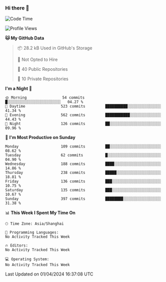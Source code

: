 ### Hi there 👋

<!--
**robinWongM/robinWongM** is a ✨ _special_ ✨ repository because its `README.md` (this file) appears on your GitHub profile.

Here are some ideas to get you started:

- 🔭 I’m currently working on ...
- 🌱 I’m currently learning ...
- 👯 I’m looking to collaborate on ...
- 🤔 I’m looking for help with ...
- 💬 Ask me about ...
- 📫 How to reach me: ...
- 😄 Pronouns: ...
- ⚡ Fun fact: ...
-->

<!--START_SECTION:waka-->
![Code Time](http://img.shields.io/badge/Code%20Time-182%20hrs%2033%20mins-blue)

![Profile Views](http://img.shields.io/badge/Profile%20Views-0-blue)

**🐱 My GitHub Data** 

> 📦 28.2 kB Used in GitHub's Storage 
 > 
> 🚫 Not Opted to Hire
 > 
> 📜 40 Public Repositories 
 > 
> 🔑 10 Private Repositories 
 > 
**I'm a Night 🦉** 

```text
🌞 Morning                54 commits          █░░░░░░░░░░░░░░░░░░░░░░░░   04.27 % 
🌆 Daytime                523 commits         ██████████░░░░░░░░░░░░░░░   41.34 % 
🌃 Evening                562 commits         ███████████░░░░░░░░░░░░░░   44.43 % 
🌙 Night                  126 commits         ██░░░░░░░░░░░░░░░░░░░░░░░   09.96 % 
```
📅 **I'm Most Productive on Sunday** 

```text
Monday                   109 commits         ██░░░░░░░░░░░░░░░░░░░░░░░   08.62 % 
Tuesday                  62 commits          █░░░░░░░░░░░░░░░░░░░░░░░░   04.90 % 
Wednesday                188 commits         ████░░░░░░░░░░░░░░░░░░░░░   14.86 % 
Thursday                 238 commits         █████░░░░░░░░░░░░░░░░░░░░   18.81 % 
Friday                   136 commits         ███░░░░░░░░░░░░░░░░░░░░░░   10.75 % 
Saturday                 135 commits         ███░░░░░░░░░░░░░░░░░░░░░░   10.67 % 
Sunday                   397 commits         ████████░░░░░░░░░░░░░░░░░   31.38 % 
```


📊 **This Week I Spent My Time On** 

```text
🕑︎ Time Zone: Asia/Shanghai

💬 Programming Languages: 
No Activity Tracked This Week

🔥 Editors: 
No Activity Tracked This Week

💻 Operating System: 
No Activity Tracked This Week
```


 Last Updated on 01/04/2024 16:37:08 UTC
<!--END_SECTION:waka-->
